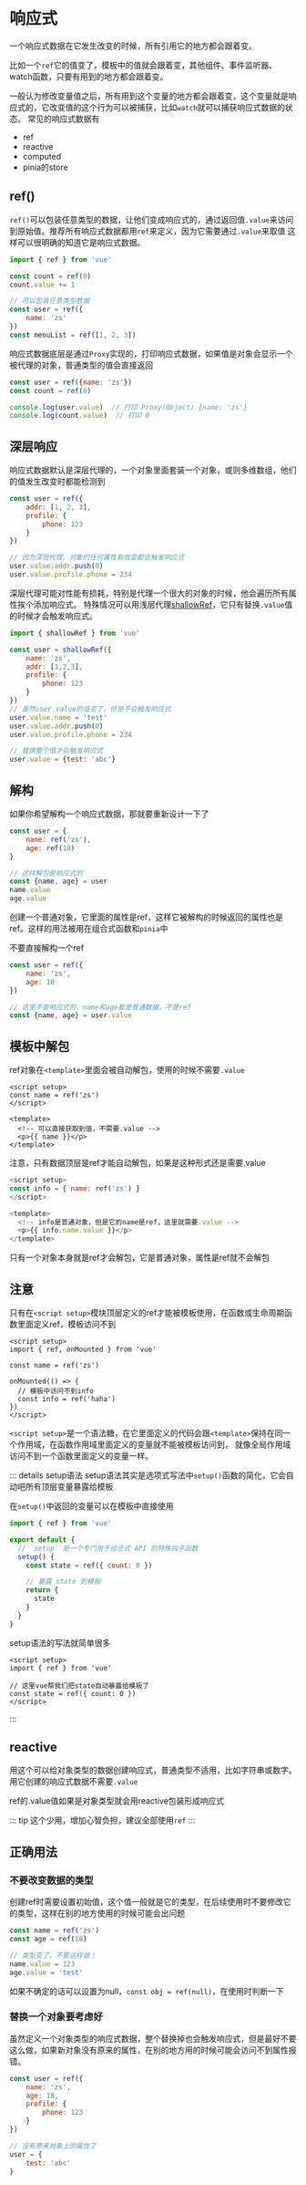 # 响应式

一个响应式数据在它发生改变的时候，所有引用它的地方都会跟着变。

比如一个`ref`它的值变了，模板中的值就会跟着变，其他组件、事件监听器、watch函数，只要有用到的地方都会跟着变。

一般认为修改变量值之后，所有用到这个变量的地方都会跟着变，这个变量就是响应式的，它改变值的这个行为可以被捕获，比如`watch`就可以捕获响应式数据的状态。
常见的响应式数据有
- ref
- reactive
- computed
- pinia的store



## ref()

`ref()`可以包装任意类型的数据，让他们变成响应式的，通过返回值`.value`来访问到原始值。推荐所有响应式数据都用`ref`来定义，因为它需要通过`.value`来取值
这样可以很明确的知道它是响应式数据。

```js
import { ref } from 'vue'

const count = ref(0)
count.value += 1

// 可以包装任意类型数据
const user = ref({
    name: 'zs'
})
const menuList = ref([1, 2, 3])
```

响应式数据底层是通过`Proxy`实现的，打印响应式数据，如果值是对象会显示一个被代理的对象，普通类型的值会直接返回

```js
const user = ref({name: 'zs'})
const count = ref(0)

console.log(user.value)  // 打印 Proxy(Object) {name: 'zs'}
console.log(count.value)  // 打印 0
```


## 深层响应

响应式数据默认是深层代理的，一个对象里面套装一个对象，或则多维数组，他们的值发生改变时都能检测到

```js
const user = ref({
    addr: [1, 2, 3],
    profile: {
        phone: 123
    }
})

// 因为深层代理，对象的任何属性有改变都会触发响应式
user.value.addr.push(0)
user.value.profile.phone = 234
```

深层代理可能对性能有损耗，特别是代理一个很大的对象的时候，他会遍历所有属性挨个添加响应式。
特殊情况可以用浅层代理[shallowRef](https://cn.vuejs.org/api/reactivity-advanced.html#shallowref)，它只有替换`.value`值的时候才会触发响应式。

```js
import { shallowRef } from 'vue'

const user = shallowRef({
    name: 'zs',
    addr: [1,2,3],
    profile: {
        phone: 123
    }
})
// 虽然user.value的值变了，但是不会触发响应式
user.value.name = 'test'
user.value.addr.push(0)
user.value.profile.phone = 234

// 替换整个值才会触发响应式
user.value = {test: 'abc'}
```



## 解构

如果你希望解构一个响应式数据，那就要重新设计一下了

```js
const user = {
    name: ref('zs'),
    age: ref(18)
}

// 这样解包是响应式的
const {name, age} = user
name.value
age.value
```

创建一个普通对象，它里面的属性是ref，这样它被解构的时候返回的属性也是ref。这样的用法被用在组合式函数和`pinia`中

不要直接解构一个ref

```js
const user = ref({
    name: 'zs',
    age: 18
})

// 这里不是响应式的，name和age都是普通数据，不是ref
const {name, age} = user.value
```



## 模板中解包

ref对象在`<template>`里面会被自动解包，使用的时候不需要`.value`

```vue
<script setup>
const name = ref('zs')
</script>

<template>
  <!-- 可以直接获取到值，不需要.value -->
  <p>{{ name }}</p>
</template>
```

注意，只有数据顶层是ref才能自动解包，如果是这种形式还是需要.value

```js
<script setup>
const info = { name: ref('zs') }
</script>

<template>
  <!-- info是普通对象，但是它的name是ref，这里就需要.value -->
  <p>{{ info.name.value }}</p>
</template>
```

只有一个对象本身就是ref才会解包，它是普通对象，属性是ref就不会解包


## 注意

只有在`<script setup>`模块顶层定义的ref才能被模板使用，在函数或生命周期函数里面定义ref，模板访问不到

```vue
<script setup>
import { ref, onMounted } from 'vue'

const name = ref('zs')

onMounted(() => {
  // 模板中访问不到info
  const info = ref('haha')
})
</script>
```

`<script setup>`是一个语法糖，在它里面定义的代码会跟`<template>`保持在同一个作用域，在函数作用域里面定义的变量就不能被模板访问到，
就像全局作用域访问不到一个函数里面定义的变量一样。

::: details setup语法
setup语法其实是选项式写法中`setup()`函数的简化，它会自动吧所有顶层变量暴露给模板

在`setup()`中返回的变量可以在模板中直接使用

```js
import { ref } from 'vue'

export default {
  // `setup` 是一个专门用于组合式 API 的特殊钩子函数
  setup() {
    const state = ref({ count: 0 })

    // 暴露 state 到模板
    return {
      state
    }
  }
}
```

setup语法的写法就简单很多

```vue
<script setup>
import { ref } from 'vue'

// 这里vue帮我们把state自动暴露给模板了
const state = ref({ count: 0 })
</script>
```
:::


## reactive

用这个可以给对象类型的数据创建响应式，普通类型不适用，比如字符串或数字。用它创建的响应式数据不需要`.value`

ref的.value值如果是对象类型就会用reactive包装形成响应式

::: tip
这个少用，增加心智负担，建议全部使用`ref`
:::


## 正确用法

### 不要改变数据的类型

创建ref时需要设置初始值，这个值一般就是它的类型，在后续使用时不要修改它的类型，这样在别的地方使用的时候可能会出问题

```js
const name = ref('zs')
const age = ref(18)

// 类型变了，不要这样做！
name.value = 123
age.value = 'test'
```

如果不确定的话可以设置为null，`const obj = ref(null)`，在使用时判断一下


### 替换一个对象要考虑好

虽然定义一个对象类型的响应式数据，整个替换掉也会触发响应式，但是最好不要这么做，如果新对象没有原来的属性，在别的地方用的时候可能会访问不到属性报错。

```js
const user = ref({
    name: 'zs',
    age: 18,
    profile: {
        phone: 123
    }
})

// 没有原来对象上的属性了
user = {
    test: 'abc'
}
```
